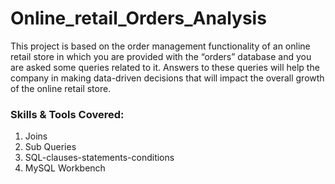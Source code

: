 # Online_retail_Orders_Analysis

This project is based on the order management functionality of an online retail store in which you are provided with the “orders” database and you are asked some queries related to it. Answers to these queries will help the company in making data-driven decisions that will impact the overall growth of the online retail store. <br> 

### Skills & Tools Covered:
1) Joins <br>
2) Sub Queries <br>
3) SQL-clauses-statements-conditions <br>
4) MySQL Workbench <br>
